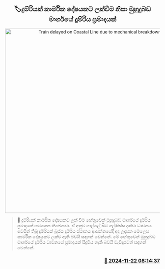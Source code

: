 <p align='center'><b><h2 align='center' title='Train delayed on Coastal Line due to mechanical breakdown'>🏷දුම්රියක් කාර්මික දෝෂයකට ලක්වීම නිසා මුහුදුබඩ මාර්ගයේ දුම්රිය ප්‍රමාදයක්</h2></b></p>
<p align='center'><img src='https://helakuru.sgp1.cdn.digitaloceanspaces.com/esana/images/lib/train-22[1].jpg' width='600' alt='Train delayed on Coastal Line due to mechanical breakdown'></p>

>📝 දුම්රියක් කාර්මික දෝෂයකට ලක් වීම හේතුවෙන් මුහුදුබඩ මාර්ගයේ දුම්රිය ප්‍රමාදයක් හටගෙන තිබෙනවා.
ඒ අනුව ගාල්ලේ සිට ගල්කිස්ස දක්වා ධාවනය වෙමින් තිබූ දුම්රියක් බූස්ස දුම්රිය ස්ථානය ආසන්නයේදී අද උදෑසන මෙලෙස කාර්මික දෝෂයකට ලක්ව ඇති බවයි සඳහන් වෙන්නේ.
මේ හේතුවෙන් මුහුදුබඩ මාර්ගයේ දුම්රිය ධාවනයේ ප්‍රමාදයක් සිදුවිය හැකි බවයි වැඩිදුරටත් සඳහන් වෙන්නේ.


<h3 align='right'><a href='https://www.helakuru.lk/esana/p/105354/'>📅 2024-11-22 08:14:37</a></h3>
